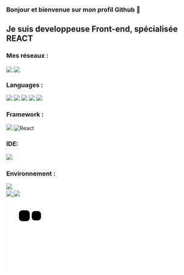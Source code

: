 ### Bonjour et bienvenue sur mon profil Github 👋


## Je suis developpeuse Front-end, spécialisée REACT

### Mes réseaux :

[<img align="center" src="https://img.shields.io/badge/linkedin-%230077B5.svg?&style=for-the-badge&logo=linkedin&logoColor=white" />](https://www.linkedin.com/in/khadidja-k-104a221b7/) [<img align="center" src = "https://img.shields.io/badge/instagram-%23E4405F.svg?&style=for-the-badge&logo=instagram&logoColor=white">](https://www.instagram.com/shecode.fr/)

### Languages :
    
 <img src="https://img.shields.io/badge/HTML5-E34F26?style=for-the-badge&logo=html5&logoColor=white"> <img src="https://img.shields.io/badge/CSS3-1572B6?style=for-the-badge&logo=css3&logoColor=white">  <img src="https://img.shields.io/badge/Sass-CC6699?style=for-the-badge&logo=sass&logoColor=white"> <img src="https://img.shields.io/badge/JavaScript-F7DF1E?style=for-the-badge&logo=javascript&logoColor=black"> <img src="https://img.shields.io/badge/TypeScript-007ACC?style=for-the-badge&logo=typescript&logoColor=white">

### Framework :
    
<img src="https://img.shields.io/badge/Node.js-339933?style=for-the-badge&logo=nodedotjs&logoColor=white">  ![React](https://img.shields.io/badge/react-%2320232a.svg?style=for-the-badge&logo=react&logoColor=%2361DAFB)

### IDE:
 
<img src="https://img.shields.io/badge/Visual_Studio_Code-0078D4?style=for-the-badge&logo=visual%20studio%20code&logoColor=white">

### Environnement :

<img src="https://img.shields.io/badge/MAC-0078D6?style=for-the-badge&logo=MAC&logoColor=white">
          
<div>
  <a href="https://github.com/khadidja-ka">
  <img height="180em" src="https://github-readme-stats.vercel.app/api?username=khadidja-ka&show_icons=true&theme=tokyonight&include_all_commits=true&count_private=true"/>
  <img height="180em" src="https://github-readme-stats.vercel.app/api/top-langs/?username=khadidja-ka&layout=compact&langs_count=7&theme=tokyonight"/>
</div>

<img src="https://github.com/joaotuliojt/joaotuliojt/raw/output/github-contribution-grid-snake.svg" alt="Snake animation" style="max-width: 100%;">

